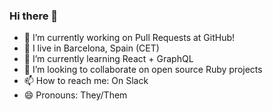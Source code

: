 ### Hi there 👋

- 🔭 I’m currently working on Pull Requests at GitHub!
- 📍 I live in Barcelona, Spain (CET)
- 🌱 I’m currently learning React + GraphQL
- 👯 I’m looking to collaborate on open source Ruby projects
- 📫 How to reach me: On Slack
- 😄 Pronouns: They/Them

